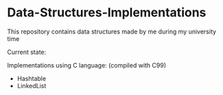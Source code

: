 # Data-Structures-Implementations

This repository contains data structures made by me during my university time

Current state:

Implementations using C language: (compiled with C99)

- Hashtable
- LinkedList
